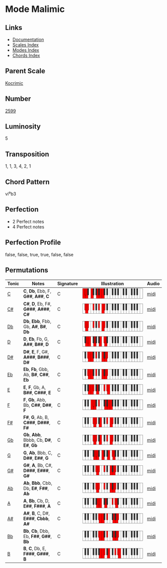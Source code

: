 # Mode Malimic

## Links

- [Documentation](README.md)
- [Scales Index](Scales.md)
- [Modes Index](Modes.md)
- [Chords Index](Chords.md)

## Parent Scale

[Kocrimic](ScaleKocrimic.md)

## Number

[2599](https://ianring.com/musictheory/scales/2599)

## Luminosity

5

## Transposition

1, 1, 3, 4, 2, 1

## Chord Pattern

vi⁰b3

## Perfection

- 2 Perfect notes
- 4 Perfect notes

## Perfection Profile

false, false, true, true, false, false

## Permutations

| Tonic | Notes | Signature | Illustration | Audio |
|-------|-------|-----------|--------------|-------|
| [C](ModeCNaturalMalimic.md) | **C**, **Db**, Ebb, F, **G##**, **A##**, **C** | C | ![CNaturalMalimic](ModeCNaturalMalimic.png) | [midi](https://github.com/edipermadi/music/blob/main/docs/ModeCNaturalMalimic.mid?raw=true) |
| [C#](ModeCSharpMalimic.md) | **C#**, **D**, Eb, F#, **G###**, **A###**, **C#** | C | ![CSharpMalimic](ModeCSharpMalimic.png) | [midi](https://github.com/edipermadi/music/blob/main/docs/ModeCSharpMalimic.mid?raw=true) |
| [Db](ModeDFlatMalimic.md) | **Db**, **Ebb**, Fbb, Gb, **A#**, **B#**, **Db** | C | ![DFlatMalimic](ModeDFlatMalimic.png) | [midi](https://github.com/edipermadi/music/blob/main/docs/ModeDFlatMalimic.mid?raw=true) |
| [D](ModeDNaturalMalimic.md) | **D**, **Eb**, Fb, G, **A##**, **B##**, **D** | C | ![DNaturalMalimic](ModeDNaturalMalimic.png) | [midi](https://github.com/edipermadi/music/blob/main/docs/ModeDNaturalMalimic.mid?raw=true) |
| [D#](ModeDSharpMalimic.md) | **D#**, **E**, F, G#, **A###**, **B###**, **D#** | C | ![DSharpMalimic](ModeDSharpMalimic.png) | [midi](https://github.com/edipermadi/music/blob/main/docs/ModeDSharpMalimic.mid?raw=true) |
| [Eb](ModeEFlatMalimic.md) | **Eb**, **Fb**, Gbb, Ab, **B#**, **C##**, **Eb** | C | ![EFlatMalimic](ModeEFlatMalimic.png) | [midi](https://github.com/edipermadi/music/blob/main/docs/ModeEFlatMalimic.mid?raw=true) |
| [E](ModeENaturalMalimic.md) | **E**, **F**, Gb, A, **B##**, **C###**, **E** | C | ![ENaturalMalimic](ModeENaturalMalimic.png) | [midi](https://github.com/edipermadi/music/blob/main/docs/ModeENaturalMalimic.mid?raw=true) |
| [F](ModeFNaturalMalimic.md) | **F**, **Gb**, Abb, Bb, **C##**, **D##**, **F** | C | ![FNaturalMalimic](ModeFNaturalMalimic.png) | [midi](https://github.com/edipermadi/music/blob/main/docs/ModeFNaturalMalimic.mid?raw=true) |
| [F#](ModeFSharpMalimic.md) | **F#**, **G**, Ab, B, **C###**, **D###**, **F#** | C | ![FSharpMalimic](ModeFSharpMalimic.png) | [midi](https://github.com/edipermadi/music/blob/main/docs/ModeFSharpMalimic.mid?raw=true) |
| [Gb](ModeGFlatMalimic.md) | **Gb**, **Abb**, Bbbb, Cb, **D#**, **E#**, **Gb** | C | ![GFlatMalimic](ModeGFlatMalimic.png) | [midi](https://github.com/edipermadi/music/blob/main/docs/ModeGFlatMalimic.mid?raw=true) |
| [G](ModeGNaturalMalimic.md) | **G**, **Ab**, Bbb, C, **D##**, **E##**, **G** | C | ![GNaturalMalimic](ModeGNaturalMalimic.png) | [midi](https://github.com/edipermadi/music/blob/main/docs/ModeGNaturalMalimic.mid?raw=true) |
| [G#](ModeGSharpMalimic.md) | **G#**, **A**, Bb, C#, **D###**, **E###**, **G#** | C | ![GSharpMalimic](ModeGSharpMalimic.png) | [midi](https://github.com/edipermadi/music/blob/main/docs/ModeGSharpMalimic.mid?raw=true) |
| [Ab](ModeAFlatMalimic.md) | **Ab**, **Bbb**, Cbb, Db, **E#**, **F##**, **Ab** | C | ![AFlatMalimic](ModeAFlatMalimic.png) | [midi](https://github.com/edipermadi/music/blob/main/docs/ModeAFlatMalimic.mid?raw=true) |
| [A](ModeANaturalMalimic.md) | **A**, **Bb**, Cb, D, **E##**, **F###**, **A** | C | ![ANaturalMalimic](ModeANaturalMalimic.png) | [midi](https://github.com/edipermadi/music/blob/main/docs/ModeANaturalMalimic.mid?raw=true) |
| [A#](ModeASharpMalimic.md) | **A#**, **B**, C, D#, **E###**, **Cbbb**, **A#** | C | ![ASharpMalimic](ModeASharpMalimic.png) | [midi](https://github.com/edipermadi/music/blob/main/docs/ModeASharpMalimic.mid?raw=true) |
| [Bb](ModeBFlatMalimic.md) | **Bb**, **Cb**, Dbb, Eb, **F##**, **G##**, **Bb** | C | ![BFlatMalimic](ModeBFlatMalimic.png) | [midi](https://github.com/edipermadi/music/blob/main/docs/ModeBFlatMalimic.mid?raw=true) |
| [B](ModeBNaturalMalimic.md) | **B**, **C**, Db, E, **F###**, **G###**, **B** | C | ![BNaturalMalimic](ModeBNaturalMalimic.png) | [midi](https://github.com/edipermadi/music/blob/main/docs/ModeBNaturalMalimic.mid?raw=true) |
